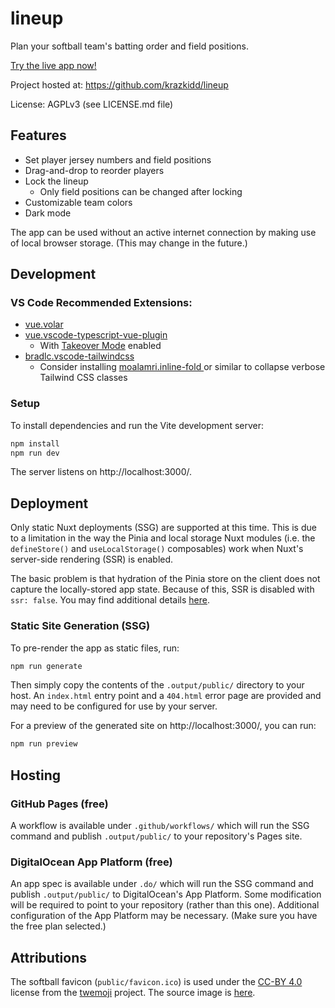 # lineup

Plan your softball team's batting order and field positions.

[Try the live app now!](https://krazkidd.github.io/lineup/)

Project hosted at: https://github.com/krazkidd/lineup

License: AGPLv3 (see LICENSE.md file)

## Features

* Set player jersey numbers and field positions
* Drag-and-drop to reorder players
* Lock the lineup
  * Only field positions can be changed after locking
* Customizable team colors
* Dark mode

The app can be used without an active internet connection by making use of local browser storage. (This may change in the future.)

## Development

### VS Code Recommended Extensions:

- [vue.volar](https://marketplace.visualstudio.com/items?itemName=Vue.volar)
- [vue.vscode-typescript-vue-plugin](https://marketplace.visualstudio.com/items?itemName=Vue.vscode-typescript-vue-plugin)
  - With [Takeover Mode](https://vuejs.org/guide/typescript/overview.html#volar-takeover-mode) enabled
- [bradlc.vscode-tailwindcss](https://marketplace.visualstudio.com/items?itemName=bradlc.vscode-tailwindcss)
  - Consider installing [moalamri.inline-fold
](https://marketplace.visualstudio.com/items?itemName=moalamri.inline-fold) or similar to collapse verbose Tailwind CSS classes

### Setup

To install dependencies and run the Vite development server:

```bash
npm install
npm run dev
```

The server listens on http://localhost:3000/.

## Deployment

Only static Nuxt deployments (SSG) are supported at this time. This is due to a limitation in the way the Pinia and local storage Nuxt modules (i.e. the `defineStore()` and `useLocalStorage()` composables) work when Nuxt's server-side rendering (SSR) is enabled.

The basic problem is that hydration of the Pinia store on the client does not capture the locally-stored app state. Because of this, SSR is disabled with `ssr: false`. You may find additional details [here](https://github.com/krazkidd/lineup/pull/3).

### Static Site Generation (SSG)

To pre-render the app as static files, run:

```bash
npm run generate
```

Then simply copy the contents of the `.output/public/` directory to your host. An `index.html` entry point and a `404.html` error page are provided and may need to be configured for use by your server.

For a preview of the generated site on http://localhost:3000/, you can run:

```bash
npm run preview
```

## Hosting

### GitHub Pages (free)

A workflow is available under `.github/workflows/` which will run the SSG command and publish `.output/public/` to your repository's Pages site.

### DigitalOcean App Platform (free)

An app spec is available under `.do/` which will run the SSG command and publish `.output/public/` to DigitalOcean's App Platform. Some modification will be required to point to your repository (rather than this one). Additional configuration of the App Platform may be necessary. (Make sure you have the free plan selected.)

## Attributions

The softball favicon (`public/favicon.ico`) is used under the [CC-BY 4.0](https://creativecommons.org/licenses/by/4.0/) license from the [twemoji](https://github.com/twitter/twemoji) project. The source image is [here](https://github.com/twitter/twemoji/blob/master/assets/svg/1f94e.svg).